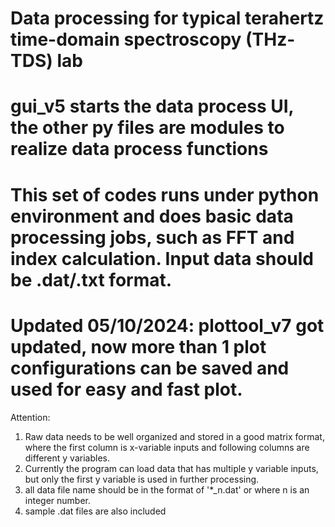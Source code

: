 # Data processing for typical terahertz time-domain spectroscopy (THz-TDS) lab
# gui_v5 starts the data process UI, the other py files are modules to realize data process functions
# This set of codes runs under python environment and does basic data processing jobs, such as FFT and index calculation. Input data should be .dat/.txt format. 
# Updated 05/10/2024: plottool_v7 got updated, now more than 1 plot configurations can be saved and used for easy and fast plot. 
Attention: 
1. Raw data needs to be well organized and stored in a good matrix format, where the first column is x-variable inputs and following columns are different y variables.
2. Currently the program can load data that has multiple y variable inputs, but only the first y variable is used in further processing.
3. all data file name should be in the format of '*_n.dat' or where n is an integer number.
4. sample .dat files are also included
